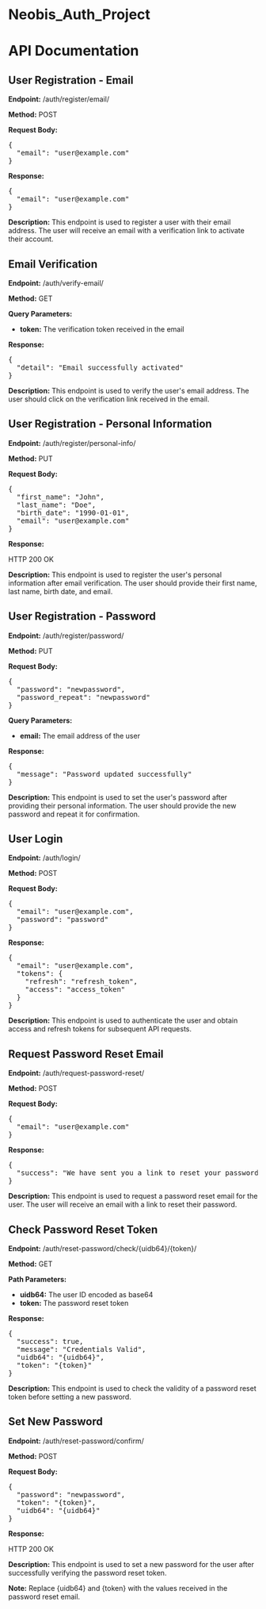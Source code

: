 # Neobis_Auth_Project
<!DOCTYPE html>
<html>
<body>
  <h1>API Documentation</h1>
  <h2>User Registration - Email</h2>
  <p><strong>Endpoint:</strong> /auth/register/email/</p>
  <p><strong>Method:</strong> POST</p>
  <p><strong>Request Body:</strong></p>
  <pre>{
  "email": "user@example.com"
}</pre>
  <p><strong>Response:</strong></p>
  <pre>{
  "email": "user@example.com"
}</pre>
  <p><strong>Description:</strong> This endpoint is used to register a user with their email address. The user will receive an email with a verification link to activate their account.</p>
  <h2>Email Verification</h2>
  <p><strong>Endpoint:</strong> /auth/verify-email/</p>
  <p><strong>Method:</strong> GET</p>
  <p><strong>Query Parameters:</strong></p>
  <ul>
    <li><strong>token:</strong> The verification token received in the email</li>
  </ul>
  <p><strong>Response:</strong></p>
  <pre>{
  "detail": "Email successfully activated"
}</pre>
  <p><strong>Description:</strong> This endpoint is used to verify the user's email address. The user should click on the verification link received in the email.</p>
  <h2>User Registration - Personal Information</h2>
  <p><strong>Endpoint:</strong> /auth/register/personal-info/</p>
  <p><strong>Method:</strong> PUT</p>
  <p><strong>Request Body:</strong></p>
  <pre>{
  "first_name": "John",
  "last_name": "Doe",
  "birth_date": "1990-01-01",
  "email": "user@example.com"
}</pre>
  <p><strong>Response:</strong></p>
  <p>HTTP 200 OK</p>
  <p><strong>Description:</strong> This endpoint is used to register the user's personal information after email verification. The user should provide their first name, last name, birth date, and email.</p>
  <h2>User Registration - Password</h2>
  <p><strong>Endpoint:</strong> /auth/register/password/</p>
  <p><strong>Method:</strong> PUT</p>
  <p><strong>Request Body:</strong></p>
  <pre>{
  "password": "newpassword",
  "password_repeat": "newpassword"
}</pre>
  <p><strong>Query Parameters:</strong></p>
  <ul>
    <li><strong>email:</strong> The email address of the user</li>
  </ul>
  <p><strong>Response:</strong></p>
  <pre>{
  "message": "Password updated successfully"
}</pre>
  <p><strong>Description:</strong> This endpoint is used to set the user's password after providing their personal information. The user should provide the new password and repeat it for confirmation.</p>
  <h2>User Login</h2>
  <p><strong>Endpoint:</strong> /auth/login/</p>
  <p><strong>Method:</strong> POST</p>
  <p><strong>Request Body:</strong></p>
  <pre>{
  "email": "user@example.com",
  "password": "password"
}</pre>
  <p><strong>Response:</strong></p>
  <pre>{
  "email": "user@example.com",
  "tokens": {
    "refresh": "refresh_token",
    "access": "access_token"
  }
}</pre>
  <p><strong>Description:</strong> This endpoint is used to authenticate the user and obtain access and refresh tokens for subsequent API requests.</p>
  <h2>Request Password Reset Email</h2>
  <p><strong>Endpoint:</strong> /auth/request-password-reset/</p>
  <p><strong>Method:</strong> POST</p>
  <p><strong>Request Body:</strong></p>
  <pre>{
  "email": "user@example.com"
}</pre>
  <p><strong>Response:</strong></p>
  <pre>{
  "success": "We have sent you a link to reset your password"
}</pre>
  <p><strong>Description:</strong> This endpoint is used to request a password reset email for the user. The user will receive an email with a link to reset their password.</p>
  <h2>Check Password Reset Token</h2>
  <p><strong>Endpoint:</strong> /auth/reset-password/check/{uidb64}/{token}/</p>
  <p><strong>Method:</strong> GET</p>
  <p><strong>Path Parameters:</strong></p>
  <ul>
    <li><strong>uidb64:</strong> The user ID encoded as base64</li>
    <li><strong>token:</strong> The password reset token</li>
  </ul>
  <p><strong>Response:</strong></p>
  <pre>{
  "success": true,
  "message": "Credentials Valid",
  "uidb64": "{uidb64}",
  "token": "{token}"
}</pre>
  <p><strong>Description:</strong> This endpoint is used to check the validity of a password reset token before setting a new password.</p>
  <h2>Set New Password</h2>
  <p><strong>Endpoint:</strong> /auth/reset-password/confirm/</p>
  <p><strong>Method:</strong> POST</p>
  <p><strong>Request Body:</strong></p>
  <pre>{
  "password": "newpassword",
  "token": "{token}",
  "uidb64": "{uidb64}"
}</pre>
  <p><strong>Response:</strong></p>
  <p>HTTP 200 OK</p>
  <p><strong>Description:</strong> This endpoint is used to set a new password for the user after successfully verifying the password reset token.</p>
  <p><strong>Note:</strong> Replace {uidb64} and {token} with the values received in the password reset email.</p>
</body>
</html>
